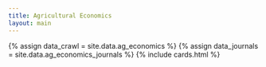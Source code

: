 ```yaml
---
title: Agricultural Economics
layout: main
---
```


{% assign data_crawl = site.data.ag_economics %} 
{% assign data_journals = site.data.ag_economics_journals %} 
{% include cards.html %}

